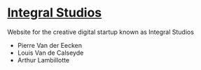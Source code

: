 # [Integral Studios](http://integralstudios.be)

Website for the creative digital startup known as Integral Studios

* Pierre Van der Eecken
* Louis Van de Calseyde
* Arthur Lambillotte
